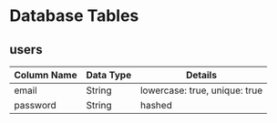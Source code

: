 # Database Tables

## users

Column Name | Data Type | Details
------------ | ------------- | -------------
email | String | lowercase: true, unique: true
password | String | hashed
